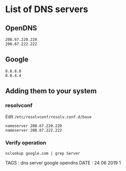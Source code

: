 # List of DNS servers

## OpenDNS

```
208.67.220.220
208.67.222.222
```

## Google

```
8.8.8.8
8.8.4.4
```

## Adding them to your system

### resolvconf

Edit `/etc/resolvconf/resolv.conf.d/base`

```
nameserver 208.67.220.220
nameserver 208.67.222.222
```

### Verify operation

```
nslookup google.com | grep Server
```

TAGS : dns server google opendns
DATE : 24 06 2019 1
